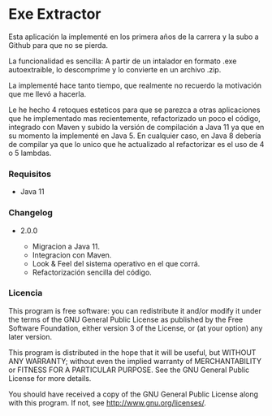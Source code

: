 # Exe Extractor #

Esta aplicación la implementé en los primera años de la carrera y la subo a Github para que no se pierda.

La funcionalidad es sencilla: A partir de un intalador en formato .exe autoextraible, lo descomprime y lo convierte en un archivo .zip.

La implementé hace tanto tiempo, que realmente no recuerdo la motivación que me llevó a hacerla.

Le he hecho 4 retoques esteticos para que se parezca a otras aplicaciones que he implementado mas recientemente, refactorizado un poco el código, integrado con Maven y subido la versión de compilación a Java 11 ya que en su momento la implementé en Java 5. 
En cualquier caso, en Java 8 debería de compilar ya que lo unico que he actualizado al refactorizar es el uso de 4 o 5 lambdas.

### Requisitos ###

* Java 11

### Changelog ###

* 2.0.0

    * Migracion a Java 11.
    * Integracion con Maven.
    * Look & Feel del sistema operativo en el que corrá.
    * Refactorización sencilla del código. 

### Licencia ### 

This program is free software: you can redistribute it and/or modify
it under the terms of the GNU General Public License as published by
the Free Software Foundation, either version 3 of the License, or
(at your option) any later version.

This program is distributed in the hope that it will be useful,
but WITHOUT ANY WARRANTY; without even the implied warranty of
MERCHANTABILITY or FITNESS FOR A PARTICULAR PURPOSE.  See the
GNU General Public License for more details.

You should have received a copy of the GNU General Public License
along with this program.  If not, see <http://www.gnu.org/licenses/>.